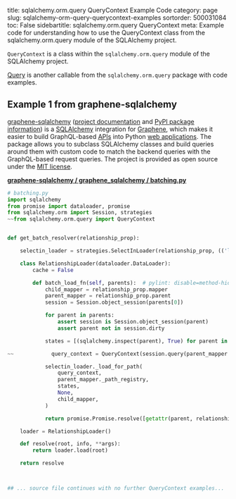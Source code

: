 title: sqlalchemy.orm.query QueryContext Example Code
category: page
slug: sqlalchemy-orm-query-querycontext-examples
sortorder: 500031084
toc: False
sidebartitle: sqlalchemy.orm.query QueryContext
meta: Example code for understanding how to use the QueryContext class from the sqlalchemy.orm.query module of the SQLAlchemy project.


`QueryContext` is a class within the `sqlalchemy.orm.query` module of the SQLAlchemy project.

<a href="/sqlalchemy-orm-query-query-examples.html">Query</a>
is another callable from the `sqlalchemy.orm.query` package with code examples.

## Example 1 from graphene-sqlalchemy
[graphene-sqlalchemy](https://github.com/graphql-python/graphene-sqlalchemy)
([project documentation](https://docs.graphene-python.org/projects/sqlalchemy/en/latest/)
and
[PyPI package information](https://pypi.org/project/graphene-sqlalchemy/))
is a [SQLAlchemy](/sqlalchemy.html) integration for
[Graphene](https://graphene-python.org/), which makes it easier to build
GraphQL-based [APIs](/application-programming-interfaces.html) into Python
[web applications](/web-development.html). The package allows you to
subclass SQLAlchemy classes and build queries around them with custom
code to match the backend queries with the GraphQL-based request queries.
The project is provided as open source under the
[MIT license](https://github.com/graphql-python/graphene-sqlalchemy/blob/master/LICENSE.md).

[**graphene-sqlalchemy / graphene_sqlalchemy / batching.py**](https://github.com/graphql-python/graphene-sqlalchemy/blob/master/graphene_sqlalchemy/./batching.py)

```python
# batching.py
import sqlalchemy
from promise import dataloader, promise
from sqlalchemy.orm import Session, strategies
~~from sqlalchemy.orm.query import QueryContext


def get_batch_resolver(relationship_prop):

    selectin_loader = strategies.SelectInLoader(relationship_prop, (('lazy', 'selectin'),))

    class RelationshipLoader(dataloader.DataLoader):
        cache = False

        def batch_load_fn(self, parents):  # pylint: disable=method-hidden
            child_mapper = relationship_prop.mapper
            parent_mapper = relationship_prop.parent
            session = Session.object_session(parents[0])

            for parent in parents:
                assert session is Session.object_session(parent)
                assert parent not in session.dirty

            states = [(sqlalchemy.inspect(parent), True) for parent in parents]

~~            query_context = QueryContext(session.query(parent_mapper.entity))

            selectin_loader._load_for_path(
                query_context,
                parent_mapper._path_registry,
                states,
                None,
                child_mapper,
            )

            return promise.Promise.resolve([getattr(parent, relationship_prop.key) for parent in parents])

    loader = RelationshipLoader()

    def resolve(root, info, **args):
        return loader.load(root)

    return resolve



## ... source file continues with no further QueryContext examples...

```

